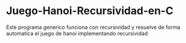 # Juego-Hanoi-Recursividad-en-C
Este programa generico funciona con recursividad y resuelve de forma automatica el juego de hanoi
implementando recursividad
